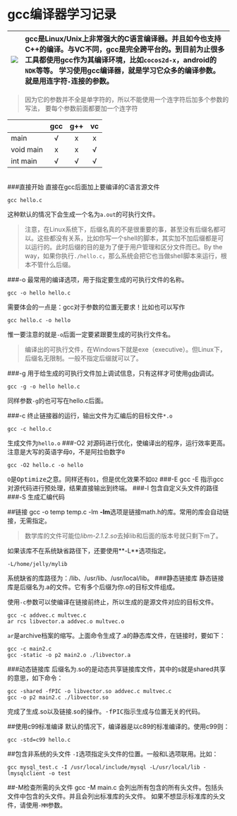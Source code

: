 gcc编译器学习记录
================
|![](http://gcc.gnu.org/img/gccegg-65.png)|gcc是Linux/Unix上非常强大的C语言编译器。并且如今也支持C++的编译。与VC不同，gcc是完全跨平台的。到目前为止很多工具都使用gcc作为其编译环境，比如`cocos2d-x`，android的`NDK`等等。 学习使用gcc编译器，就是学习它众多的编译参数。就是用连字符`-`连接的参数。
|:----------------:|:--------------------|

>因为它的参数并不全是单字符的，所以不能使用一个连字符后加多个参数的写法，
要每个参数前面都要加一个连字符

||gcc|g++|vc|
|---|:---:|:---:|:---:|
|main|√|x|x|
|void main|x|x|√|
|int main|√|√|√|
<br>
###直接开始
直接在gcc后面加上要编译的C语言源文件
    
    gcc hello.c
这种默认的情况下会生成一个名为`a.out`的可执行文件。
>注意，在Linux系统下，后缀名真的不是很重要的事，甚至没有后缀名都可以。这些都没有关系，比如你写一个shell的脚本，其实加不加后缀都是可以运行的。此时后缀的目的是为了便于用户管理和区分文件而已。By the way，如果你执行`./hello.c`，那么系统会把它也当做shell脚本来运行，根本不管什么后缀。

###-o
最常用的编译选项，用于指定要生成的可执行文件的名称。

    gcc -o hello hello.c
    
需要体会的一点是：gcc对于参数的位置无要求！比如也可以写作

    gcc hello.c -o hello

惟一要注意的就是`-o`后面一定要紧跟要生成的可执行文件名。
>编译出的可执行文件，在Windows下就是exe（executive）。但Linux下，后缀名无限制。一般不指定后缀就可以了。

###-g
用于给生成的可执行文件加上调试信息，只有这样才可使用[<kbd>gdb</kbd>](./gdb.md)调试。

    gcc -g -o hello hello.c

同样参数`-g`的也可写在hello.c后面。

###-c
终止链接器的运行，输出文件为汇编后的目标文件`*.o`

    gcc -c hello.c

生成文件为`hello.o`
###-O2
对源码进行优化，使编译出的程序，运行效率更高。注意是大写的英语字母`O`，不是阿拉伯数字`0`

    gcc -O2 hello.c -o hello
    
`O`是<kbd>Optimize</kbd>之意。同样还有`O1`，但是优化效果不如`O2`
###-E
gcc -E 指示gcc对源代码进行预处理，结果直接输出到终端。
###-I
包含自定义头文件的路径
###-S
生成汇编代码

##链接
    gcc -o temp temp.c -lm
**-lm**选项是链接math.h的库。常用的库会自动链接，无需指定。
>数学库的文件可能位*libm-2.1.2.so*去掉lib和后面的版本号就只剩下m了。

如果该库不在系统缺省路径下，还要使用**-L**选项指定。
    
    -L/home/jelly/mylib
系统缺省的库路径为：/lib、/usr/lib、/usr/local/lib。
###静态链接库
静态链接库是后缀名为.a的文件。它有多个后缀为你.o的目标文件组成。

使用`-c`参数可以使编译在链接前终止，所以生成的是源文件对应的目标文件。

    gcc -c addvec.c multvec.c
    ar rcs libvector.a addvec.o multvec.o
`ar`是archive档案的缩写。上面命令生成了.a的静态库文件，在链接时，要如下：

    gcc -c main2.c
    gcc -static -o p2 main2.o ./libvector.a
###动态链接库
后缀名为.so的是动态共享链接库文件，其中的s就是shared共享的意思，如下命令：

    gcc -shared -fPIC -o libvector.so addvec.c multvec.c
    gcc -o p2 main2.c ./libvector.so
完成了生成.so以及链接.so的操作。<kbd>-fPIC</kbd>指示生成与位置无关的代码。

##使用c99标准编译
默认的情况下，编译器是以c89的标准编译的。使用c99则：

    gcc -std=c99 hello.c

##包含非系统的头文件
`-I`选项指定头文件的位置。一般和L选项联用。比如：  

    gcc mysql_test.c -I /usr/local/include/mysql -L/usr/local/lib -lmysqlclient -o test
    
##-M检查所需的头文件
    gcc -M main.c
会列出所有包含的所有头文件。包括头文件中包含的头文件。并且会列出标准库的头文件。
如果不想显示标准库的头文件，请使用`-MM`参数。
